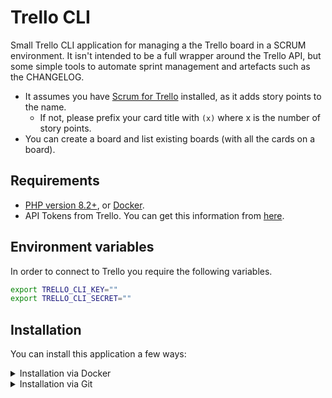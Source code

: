 # Trello CLI

Small Trello CLI application for managing a the Trello board in a SCRUM environment. It isn't intended to be a full wrapper around the Trello API, but some simple tools to automate sprint management and artefacts such as the CHANGELOG.

- It assumes you have [Scrum for Trello](http://scrumfortrello.com) installed, as it adds story points to the name.
  - If not, please prefix your card title with `(x)` where x is the number of story points.
- You can create a board and list existing boards (with all the cards on a board).

## Requirements

- [PHP version 8.2+](https://www.php.net), or [Docker](https://www.docker.com).
- API Tokens from Trello. You can get this information from [here](https://trello.com/app-key).

## Environment variables

In order to connect to Trello you require the following variables.

```bash
export TRELLO_CLI_KEY=""
export TRELLO_CLI_SECRET=""
```

## Installation

You can install this application a few ways:

<details>
<summary>Installation via Docker</summary>

Other than requiring [docker](http://docker.com) to be installed, there are no other requirements to run the application this way.

```shell
$ docker build -t benmatselby/walter .
$ docker run \
  --rm \
  -t \
  -eTRELLO_CLI_KEY \
  -eTRELLO_CLI_SECRET \
  benmatselby/trello-cli:latest "$@"
```

</details>

<details>
<summary>Installation via Git</summary>

```shell
git clone https://github.com/benmatselby/trello-cli.git
cd trello-cli
make clean install
bin/trello.php board:list -s
```

</details>
